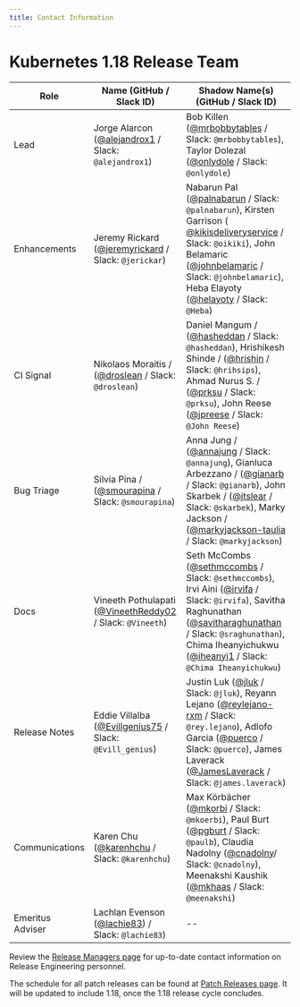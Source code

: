 ```yaml
---
title: Contact Information
---
```


# Kubernetes 1.18 Release Team

| **Role** | **Name** (**GitHub / Slack ID**)  | **Shadow Name(s) (GitHub / Slack ID)** |
| ------ | ------ | ------ |
| Lead | Jorge Alarcon ([@alejandrox1](https://github.com/alejandrox1) / Slack: `@alejandrox1`) | Bob Killen ([@mrbobbytables](https://github.com/mrbobbytables) / Slack: `@mrbobbytables`), Taylor Dolezal ([@onlydole](https://github.com/onlydole) / Slack: `@onlydole`) |
| Enhancements | Jeremy Rickard ([@jeremyrickard](https://github.com/jeremyrickard) / Slack: `@jerickar`) | Nabarun Pal ([@palnabarun](https://github.com/palnabarun) / Slack: `@palnabarun`), Kirsten Garrison ( [@kikisdeliveryservice](https://github.com/kikisdeliveryservice) / Slack: `@oikiki`), John Belamaric ([@johnbelamaric](https://github.com/johnbelamaric) / Slack: `@johnbelamaric`), Heba Elayoty ([@helayoty](https://github.com/helayoty) / Slack: `@Heba`)  |
| CI Signal | Nikolaos Moraitis / ([@droslean](https://github.com/droslean) / Slack: `@droslean`) | Daniel Mangum / ([@hasheddan](https://github.com/hasheddan) / Slack: `@hasheddan`), Hrishikesh Shinde / ([@hrishin](https://github.com/hrishin/) / Slack: `@hrihsips`), Ahmad Nurus S. / ([@prksu](https://github.com/prksu) / Slack: `@prksu`), John Reese ([@jpreese](https://github.com/jpreese) / Slack: `@John Reese`) |
| Bug Triage | Silvia Pina / ([@smourapina](https://github.com/smourapina) / Slack: `@smourapina`) | Anna Jung / ([@annajung](https://github.com/annajung) / Slack: `@annajung`), Gianluca Arbezzano / ([@gianarb](https://github.com/gianarb) / Slack: `@gianarb`), John Skarbek / ([@jtslear](https://github.com/jtslear) / Slack: `@skarbek`), Marky Jackson / ([@markyjackson-taulia](https://github.com/markyjackson-taulia) / Slack: `@markyjackson`) |
| Docs | Vineeth Pothulapati ([@VineethReddy02](https://github.com/VineethReddy02) / Slack: `@Vineeth`) | Seth McCombs ([@sethmccombs](https://github.com/sethmccombs)  / Slack: `@sethmccombs`), Irvi Aini ([@irvifa](https://github.com/irvifa) / Slack: `@irvifa`), Savitha Raghunathan ([@savitharaghunathan](https://github.com/savitharaghunathan) / Slack: `@sraghunathan`), Chima Iheanyichukwu ([@iheanyi1](https://github.com/iheanyi1) / Slack: `@Chima Iheanyichukwu`) |
| Release Notes | Eddie Villalba ([@Evillgenius75](https://github.com/Evillgenius75) / Slack: `@Evill_genius`) | Justin Luk ([@jluk](https://github.com/jluk) / Slack: `@jluk`), Reyann Lejano ([@reylejano-rxm](https://github.com/reylejano-rxm) / Slack: `@rey.lejano`), Adlofo Garcia ([@puerco](https://github.com/puerco) / Slack: `@puerco`), James Laverack ([@JamesLaverack](https://github.com/JamesLaverack) / Slack: `@james.laverack`) |
| Communications | Karen Chu ([@karenhchu](https://github.com/karenhchu) / Slack: `@karenhchu`) | Max Körbächer ([@mkorbi](https://github.com/mkorbi) / Slack: `@mkoerbi`), Paul Burt ([@pgburt](https://github.com/pgburt) / Slack: `@paulb`), Claudia Nadolny ([@cnadolny](https://github.com/cnadolny)/ Slack: `@cnadolny`), Meenakshi Kaushik ([@mkhaas](https://github.com/mkhaas) / Slack: `@meenakshi`)|
| Emeritus Adviser | Lachlan Evenson ([@lachie83](https://github.com/lachie83)) / Slack: `@lachie83`) | -- |

Review the [Release Managers page](https://github.com/kubernetes/sig-release/blob/master/release-managers.md) for up-to-date contact information on Release Engineering personnel.

The schedule for all patch releases can be found at [Patch Releases page](/release/patch-releases). It will be updated to include 1.18, once the 1.18 release cycle concludes.
